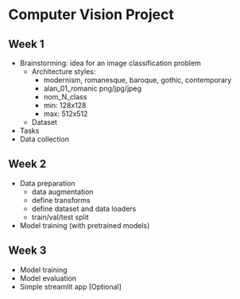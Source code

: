 # Computer Vision Project
## Week 1
- Brainstorming: idea for an image classification problem
  - Architecture styles:
    - modernism, romanesque, baroque, gothic, contemporary
    - alan_01_romanic png/jpg/jpeg
    - nom_N_class
    - min: 128x128
    - max: 512x512
  - Dataset
- Tasks
- Data collection
## Week 2
- Data preparation
  - data augmentation 
  - define transforms
  - define dataset and data loaders
  - train/val/test split
- Model training (with pretrained models)
## Week 3
- Model training
- Model evaluation
- Simple streamlit app [Optional]